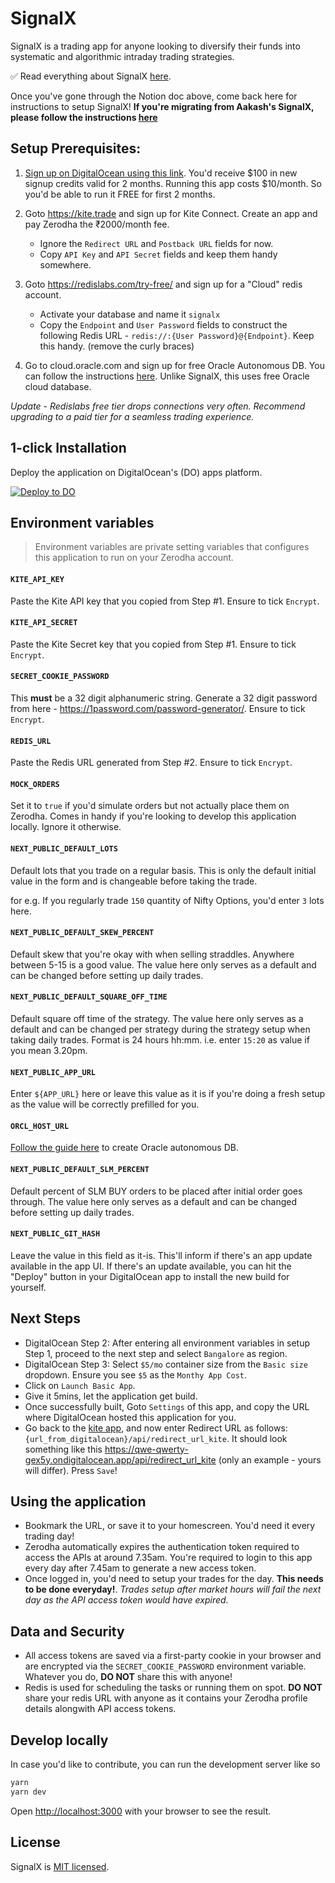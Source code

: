# SignalX

SignalX is a trading app for anyone looking to diversify their funds into systematic and algorithmic intraday trading strategies.

✅ Read everything about SignalX [here](https://signalx.club). 

Once you've gone through the Notion doc above, come back here for instructions to setup SignalX!
**If you're migrating from Aakash's SignalX, please follow the instructions [here](https://sunrise-flier-24f.notion.site/Steps-to-migrate-from-Aakash-s-SignalX-to-kha-ching-d714d8d0c41443d0a756961b9a3316e2)**

## Setup Prerequisites:

1. [Sign up on DigitalOcean using this link](https://m.do.co/c/d9db955b428e). You'd receive $100 in new signup credits valid for 2 months. Running this app costs $10/month. So you'd be able to run it FREE for first 2 months.

2) Goto https://kite.trade and sign up for Kite Connect. Create an app and pay Zerodha the ₹2000/month fee.

   - Ignore the `Redirect URL` and `Postback URL` fields for now.
   - Copy `API Key` and `API Secret` fields and keep them handy somewhere.

3) Goto https://redislabs.com/try-free/ and sign up for a "Cloud" redis account.

   - Activate your database and name it `signalx`
   - Copy the `Endpoint` and `User Password` fields to construct the following Redis URL - `redis://:{User Password}@{Endpoint}`. Keep this handy. (remove the curly braces)
4) Go to cloud.oracle.com and sign up for free Oracle Autonomous DB. You can follow the instructions  [here](https://github.com/anil1kuppa/oci_cs_adb). Unlike SignalX, this uses free Oracle cloud database.

_Update - Redislabs free tier drops connections very often. Recommend upgrading to a paid tier for a seamless trading experience._

## 1-click Installation

Deploy the application on DigitalOcean's (DO) apps platform.

[![Deploy to DO](https://www.deploytodo.com/do-btn-blue.svg)](https://cloud.digitalocean.com/apps/new?repo=https://github.com/cesanthosh/kha-ching/tree/master)
## Environment variables

> Environment variables are private setting variables that configures this application to run on your Zerodha account.

#### `KITE_API_KEY`

Paste the Kite API key that you copied from Step #1. Ensure to tick `Encrypt`.

#### `KITE_API_SECRET`

Paste the Kite Secret key that you copied from Step #1. Ensure to tick `Encrypt`.

#### `SECRET_COOKIE_PASSWORD`

This **must** be a 32 digit alphanumeric string. Generate a 32 digit password from here - https://1password.com/password-generator/. Ensure to tick `Encrypt`.

#### `REDIS_URL`

Paste the Redis URL generated from Step #2. Ensure to tick `Encrypt`.

#### `MOCK_ORDERS`

Set it to `true` if you'd simulate orders but not actually place them on Zerodha. Comes in handy if you're looking to develop this application locally. Ignore it otherwise.

#### `NEXT_PUBLIC_DEFAULT_LOTS`

Default lots that you trade on a regular basis. This is only the default initial value in the form and is changeable before taking the trade.

for e.g. If you regularly trade `150` quantity of Nifty Options, you'd enter `3` lots here.

#### `NEXT_PUBLIC_DEFAULT_SKEW_PERCENT`

Default skew that you're okay with when selling straddles. Anywhere between 5-15 is a good value. The value here only serves as a default and can be changed before setting up daily trades.

#### `NEXT_PUBLIC_DEFAULT_SQUARE_OFF_TIME`

Default square off time of the strategy. The value here only serves as a default and can be changed per strategy during the strategy setup when taking daily trades. Format is 24 hours hh:mm. i.e. enter `15:20` as value if you mean 3.20pm.

#### `NEXT_PUBLIC_APP_URL`

Enter `${APP_URL}` here or leave this value as it is if you're doing a fresh setup as the value will be correctly prefilled for you.

#### `ORCL_HOST_URL`

[Follow the guide here](https://github.com/anil1kuppa/oci_cs_adb) to create Oracle autonomous DB.


#### `NEXT_PUBLIC_DEFAULT_SLM_PERCENT`

Default percent of SLM BUY orders to be placed after initial order goes through. The value here only serves as a default and can be changed before setting up daily trades.

#### `NEXT_PUBLIC_GIT_HASH`

Leave the value in this field as it-is. This'll inform if there's an app update available in the app UI. If there's an update available, you can hit the "Deploy" button in your DigitalOcean app to install the new build for yourself.

## Next Steps

- DigitalOcean Step 2: After entering all environment variables in setup Step 1, proceed to the next step and select `Bangalore` as region.
- DigitalOcean Step 3: Select `$5/mo` container size from the `Basic size` dropdown. Ensure you see `$5` as the `Monthy App Cost`.
- Click on `Launch Basic App`.
- Give it 5mins, let the application get build.
- Once successfully built, Goto `Settings` of this app, and copy the URL where DigitalOcean hosted this application for you.
- Go back to the [kite app](https://kite.trade/), and now enter Redirect URL as follows: `{url_from_digitalocean}/api/redirect_url_kite`. It should look something like this https://qwe-qwerty-gex5y.ondigitalocean.app/api/redirect_url_kite (only an example - yours will differ). Press `Save`!

## Using the application

- Bookmark the URL, or save it to your homescreen. You'd need it every trading day!
- Zerodha automatically expires the authentication token required to access the APIs at around 7.35am. You're required to login to this app every day after 7.45am to generate a new access token.
- Once logged in, you'd need to setup your trades for the day. **This needs to be done everyday!**. _Trades setup after market hours will fail the next day as the API access token would have expired._

## Data and Security

- All access tokens are saved via a first-party cookie in your browser and are encrypted via the `SECRET_COOKIE_PASSWORD` environment variable. Whatever you do, **DO NOT** share this with anyone!
- Redis is used for scheduling the tasks or running them on spot. **DO NOT** share your redis URL with anyone as it contains your Zerodha profile details alongwith API access tokens.

## Develop locally

In case you'd like to contribute, you can run the development server like so

```bash
yarn
yarn dev
```

Open [http://localhost:3000](http://localhost:3000) with your browser to see the result.

## License

SignalX is [MIT licensed](https://github.com/aakashlpin/kha-ching/blob/master/LICENSE.md).
